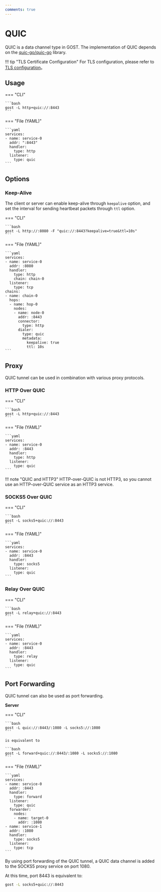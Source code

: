 ```yaml
---
comments: true
---
```


# QUIC

QUIC is a data channel type in GOST. The implementation of QUIC depends on the [quic-go/quic-go](https://github.com/quic-go/quic-go) library.

!!! tip "TLS Certificate Configuration"
    For TLS configuration, please refer to [TLS configuration](/en/tutorials/tls/)。

## Usage

=== "CLI"

    ```bash
    gost -L http+quic://:8443
    ```

=== "File (YAML)"

    ```yaml
    services:
    - name: service-0
      addr: ":8443"
      handler:
        type: http
      listener:
        type: quic
    ```

## Options

### Keep-Alive

The client or server can enable keep-alive through `keepalive` option, and set the interval for sending heartbeat packets through `ttl` option.

=== "CLI"

    ```bash
    gost -L http://:8080 -F "quic://:8443?keepalive=true&ttl=10s"
    ```

=== "File (YAML)"

    ```yaml
    services:
    - name: service-0
      addr: :8080
      handler:
        type: http
        chain: chain-0
      listener:
        type: tcp
    chains:
    - name: chain-0
      hops:
      - name: hop-0
        nodes:
        - name: node-0
          addr: :8443
          connector:
            type: http
          dialer:
            type: quic
            metadata:
              keepalive: true
              ttl: 10s
    ```

## Proxy

QUIC tunnel can be used in combination with various proxy protocols.

### HTTP Over QUIC

=== "CLI"

    ```bash
    gost -L http+quic://:8443
    ```

=== "File (YAML)"

    ```yaml
    services:
    - name: service-0
      addr: :8443
      handler:
        type: http
      listener:
        type: quic
    ```

!!! note "QUIC and HTTP3"
    HTTP-over-QUIC is not HTTP3, so you cannot use an HTTP-over-QUIC service as an HTTP3 service.

### SOCKS5 Over QUIC

=== "CLI"

    ```bash
    gost -L socks5+quic://:8443
    ```

=== "File (YAML)"

    ```yaml
    services:
    - name: service-0
      addr: :8443
      handler:
        type: socks5
      listener:
        type: quic
    ```

### Relay Over QUIC

=== "CLI"

    ```bash
    gost -L relay+quic://:8443
    ```

=== "File (YAML)"

    ```yaml
    services:
    - name: service-0
      addr: :8443
      handler:
        type: relay
      listener:
        type: quic
    ```

## Port Forwarding

QUIC tunnel can also be used as port forwarding.

**Server**

=== "CLI"

    ```bash
    gost -L quic://:8443/:1080 -L socks5://:1080
    ```

    is equivalent to

    ```bash
    gost -L forward+quic://:8443/:1080 -L socks5://:1080
    ```

=== "File (YAML)"

    ```yaml
    services:
    - name: service-0
      addr: :8443
      handler:
        type: forward
      listener:
        type: quic
      forwarder:
        nodes:
        - name: target-0
          addr: :1080
    - name: service-1
      addr: :1080
      handler:
        type: socks5
      listener:
        type: tcp
    ```

By using port forwarding of the QUIC tunnel, a QUIC data channel is added to the SOCKS5 proxy service on port 1080.

At this time, port 8443 is equivalent to:


```bash
gost -L socks5+quic://:8443
```
